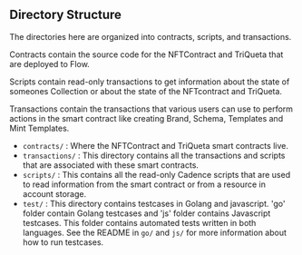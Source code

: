 ## Directory Structure

The directories here are organized into contracts, scripts, and transactions.

Contracts contain the source code for the NFTContract and TriQueta that are deployed to Flow.

Scripts contain read-only transactions to get information about
the state of someones Collection or about the state of the NFTcontract and TriQueta.

Transactions contain the transactions that various users can use
to perform actions in the smart contract like creating Brand, Schema, Templates and Mint Templates.

 - `contracts/` : Where the NFTContract and TriQueta smart contracts live.
 - `transactions/` : This directory contains all the transactions and scripts
 that are associated with these smart contracts.
 - `scripts/`  : This contains all the read-only Cadence scripts 
 that are used to read information from the smart contract
 or from a resource in account storage.
 - `test/` : This directory contains testcases in Golang and javascript. 'go' folder contain
 Golang testcases and 'js' folder contains Javascript testcases. This folder contains 
 automated tests written in both languages.  See the README in `go/` and `js/` for more information
 about how to run testcases.